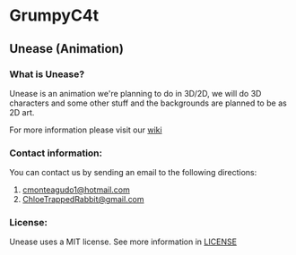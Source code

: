 # GrumpyC4t
## Unease (Animation)

### What is Unease?
Unease is an animation we're planning to do in 3D/2D, we will do 3D characters and some other stuff and the backgrounds are planned to be as 2D art.

For more information please visit our 
[wiki](https://github.com/ChloeTrappedRabbit/GrumpyC4t/wiki)

### Contact information:
 You can contact us by sending an email to the following directions:
 1. cmonteagudo1@hotmail.com
 1. ChloeTrappedRabbit@gmail.com

### License:
Unease uses a MIT license. See more information in [LICENSE](https://github.com/ChloeTrappedRabbit/GrumpyC4t/blob/master/LICENSE)
